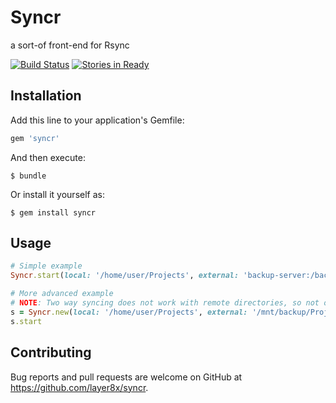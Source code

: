 # Syncr

a sort-of front-end for Rsync

[![Build Status](https://travis-ci.org/layer8x/syncr.svg)](https://travis-ci.org/layer8x/syncr)
[![Stories in Ready](https://badge.waffle.io/layer8x/syncr.png?label=ready&title=Ready)](https://waffle.io/layer8x/syncr)

## Installation

Add this line to your application's Gemfile:

```ruby
gem 'syncr'
```

And then execute:

    $ bundle

Or install it yourself as:

    $ gem install syncr

## Usage
```ruby
# Simple example
Syncr.start(local: '/home/user/Projects', external: 'backup-server:/backups/Projects')

# More advanced example
# NOTE: Two way syncing does not work with remote directories, so not over SSH
s = Syncr.new(local: '/home/user/Projects', external: '/mnt/backup/Projects', two_way_syncing: true)
s.start
```

## Contributing

Bug reports and pull requests are welcome on GitHub at https://github.com/layer8x/syncr.
